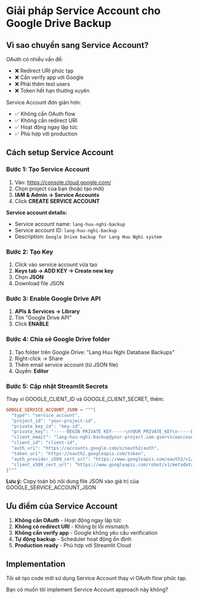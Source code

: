 # Giải pháp Service Account cho Google Drive Backup

## Vì sao chuyển sang Service Account?

OAuth có nhiều vấn đề:
- ❌ Redirect URI phức tạp
- ❌ Cần verify app với Google
- ❌ Phải thêm test users
- ❌ Token hết hạn thường xuyên

Service Account đơn giản hơn:
- ✅ Không cần OAuth flow
- ✅ Không cần redirect URI
- ✅ Hoạt động ngay lập tức
- ✅ Phù hợp với production

## Cách setup Service Account

### Bước 1: Tạo Service Account
1. Vào: https://console.cloud.google.com/
2. Chọn project của bạn (hoặc tạo mới)
3. **IAM & Admin → Service Accounts**
4. Click **CREATE SERVICE ACCOUNT**

**Service account details:**
- Service account name: `lang-huu-nghi-backup`
- Service account ID: `lang-huu-nghi-backup`
- Description: `Google Drive backup for Lang Huu Nghi system`

### Bước 2: Tạo Key
1. Click vào service account vừa tạo
2. **Keys tab → ADD KEY → Create new key**
3. Chọn **JSON**
4. Download file JSON

### Bước 3: Enable Google Drive API
1. **APIs & Services → Library**
2. Tìm "Google Drive API"
3. Click **ENABLE**

### Bước 4: Chia sẻ Google Drive folder
1. Tạo folder trên Google Drive: "Lang Huu Nghi Database Backups"
2. Right-click → Share
3. Thêm email service account (từ JSON file)
4. Quyền: **Editor**

### Bước 5: Cập nhật Streamlit Secrets
Thay vì GOOGLE_CLIENT_ID và GOOGLE_CLIENT_SECRET, thêm:

```toml
GOOGLE_SERVICE_ACCOUNT_JSON = """{
  "type": "service_account",
  "project_id": "your-project-id",
  "private_key_id": "key-id",
  "private_key": "-----BEGIN PRIVATE KEY-----\nYOUR_PRIVATE_KEY\n-----END PRIVATE KEY-----\n",
  "client_email": "lang-huu-nghi-backup@your-project.iam.gserviceaccount.com",
  "client_id": "client-id",
  "auth_uri": "https://accounts.google.com/o/oauth2/auth",
  "token_uri": "https://oauth2.googleapis.com/token",
  "auth_provider_x509_cert_url": "https://www.googleapis.com/oauth2/v1/certs",
  "client_x509_cert_url": "https://www.googleapis.com/robot/v1/metadata/x509/lang-huu-nghi-backup%40your-project.iam.gserviceaccount.com"
}"""
```

**Lưu ý:** Copy toàn bộ nội dung file JSON vào giá trị của GOOGLE_SERVICE_ACCOUNT_JSON

## Ưu điểm của Service Account

1. **Không cần OAuth** - Hoạt động ngay lập tức
2. **Không có redirect URI** - Không bị lỗi mismatch
3. **Không cần verify app** - Google không yêu cầu verification
4. **Tự động backup** - Scheduler hoạt động ổn định
5. **Production ready** - Phù hợp với Streamlit Cloud

## Implementation

Tôi sẽ tạo code mới sử dụng Service Account thay vì OAuth flow phức tạp.

Bạn có muốn tôi implement Service Account approach này không?